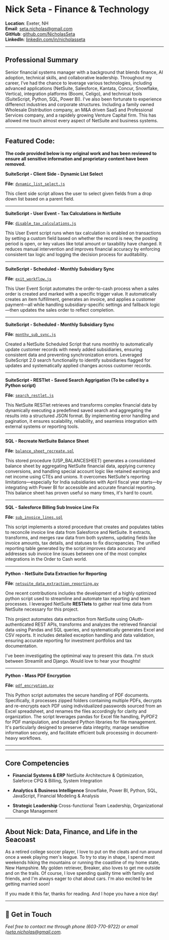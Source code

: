 
# Nick Seta - Finance & Technology

**Location**: Exeter, NH  
**Email**: [seta.nicholas@gmail.com](mailto:seta.nicholas@gmail.com)  
**GitHub**: [github.com/NicholasSeta](https://github.com/setanicholas)  
**LinkedIn**: [linkedin.com/in/nicholasseta](https://www.linkedin.com/in/nicholasseta)



---

## Professional Summary

Senior financial systems manager with a background that blends finance, AI adoption, technical skills, and collaborative leadership. Throughout my career, I’ve had the chance to leverage various technologies, including advanced applications (NetSuite, Salesforce, Kantata, Concur, Snowflake, Vertica), integration platforms (Boomi, Celigo), and technical tools (SuiteScript, Python, SQL, Power BI). I've also been fortunate to experience differenct industries and corporate structures. Including a family owned Wholesale Distribution company, an M&A driven SaaS and Professional Services company, and a rapidely growing Venture Capital firm. This has allowed me touch almost every aspect of NetSuite and business systems. 

---

## Featured Code: 


**The code provided below is my original work and has been reviewed to ensure all sensitive information and proprietary content have been removed.**


**SuiteScript - Client Side - Dynamic List Select**

**File**: [`dynamic_list_select.js`](https://github.com/setanicholas/portfolio/blob/main/assets/suitescript/dynamic_list_select.js)

This client side script allows the user to select given fields from a drop down list based on a parent field.

---

**SuiteScript - User Event - Tax Calculations in NetSuite**

**File**: [`disable_tax_calculations.js`](https://github.com/setanicholas/portfolio/blob/main/assets/suitescript/disable_tax_calculations.js)

This User Event script runs when tax calculation is enabled on transactions by setting a custom field based on whether the record is new, the posting period is open, or key values like total amount or taxability have changed. It reduces manual intervention and improves financial accuracy by enforcing consistent tax logic and logging the decision process for auditability.

---

**SuiteScript - Scheduled - Monthly Subsidiary Sync**

**File**: [`exit_workflow.js`](https://github.com/setanicholas/portfolio/blob/main/assets/suitescript/exit_workflow.js)

This User Event Script automates the order-to-cash process when a sales order is created and marked with a specific trigger value. It automatically creates an item fulfillment, generates an invoice, and applies a customer payment—all while handling subsidiary-specific settings and fallback logic—then updates the sales order to reflect completion.

---

**SuiteScript - Scheduled - Monthly Subsidiary Sync**

**File**: [`monthy_sub_sync.js`](https://github.com/setanicholas/portfolio/blob/main/assets/suitescript/monthy_sub_sync.js)

Created a NetSuite Scheduled Script that runs monthly to automatically update customer records with newly added subsidiaries, ensuring consistent data and preventing synchronization errors. Leveraged SuiteScript 2.0 search functionality to identify subsidiaries flagged for updates and systematically applied changes across customer records. 

---

**SuiteScript - RESTlet - Saved Search Aggrigation (To be called by a Python script)**

**File**: [`search_restlet.js`](https://github.com/setanicholas/portfolio/blob/main/assets/suitescript/search_restlet.js)

This NetSuite RESTlet retrieves and transforms complex financial data by dynamically executing a predefined saved search and aggregating the results into a structured JSON format. By implementing error handling and pagination, it ensures scalability, reliability, and seamless integration with external systems or reporting tools.

---

**SQL - Recreate NetSuite Balance Sheet** 

**File**: [`balance_sheet_recreate.sql`](https://github.com/setanicholas/portfolio/blob/main/assets/sql/balance_sheet.sql)

This stored procedure (USP_BALANCESHEET) generates a consolidated balance sheet by aggregating NetSuite financial data, applying currency conversions, and handling special account logic like retained earnings and net income using CTEs and unions. It overcomes NetSuite's reporting limitations—especially for India subsidiaries with April fiscal year starts—by integrating with Power BI for accessible and accurate financial reporting. This balance sheet has proven useful so many times, it's hard to count. 

---
**SQL - Salesforce Billing Sub Invoice Line Fix** 

**File**: [`sub_invoice_lines.sql`](https://github.com/setanicholas/portfolio/blob/main/assets/sql/sub_invoice_lines.sql)

This script implements a stored procedure that creates and populates tables to reconcile invoice line data from Salesforce and NetSuite. It extracts, transforms, and merges raw data from both systems, updating fields like invoice amounts, tax details, and statuses to fix discrepancies. The unified reporting table generated by the script improves data accuracy and addresses sub invoice line issues between one of the most complex integrations in the Order to Cash world.

---

**Python - NetSuite Data Extraction for Reporting**

**File**: [`netsuite_data_extraction_reporting.py`](https://github.com/setanicholas/portfolio/blob/main/assets/python/netsuite_data_extraction_reporting.py)

One recent contributions includes the development of a highly optimized python script used to streamline and automate tax reporting and team processes. I leveraged NetSuite **RESTlets** to gather real time data from NetSuite necessary for this project. 

This project automates data extraction from NetSuite using OAuth-authenticated REST APIs, transforms and analyzes the retrieved financial data using Pandas and SQL queries, and systematically generates Excel and CSV reports. It includes detailed exception handling and data validation, ensuring accurate reporting for investment portfolios and tax documentation.

I've been investigating the optimimal way to present this data. I'm stuck between Streamlit and Django. Would love to hear your thoughts! 

---

**Python - Mass PDF Encryption**

**File**: [`pdf_encryption.py`](https://github.com/setanicholas/portfolio/blob/main/assets/python/encryption.py)

This Python script automates the secure handling of PDF documents. Specifically, it processes zipped folders containing multiple PDFs, decrypts and re-encrypts each PDF using individualized passwords sourced from an Excel spreadsheet, and renames the files accordingly for clarity and organization. The script leverages pandas for Excel file handling, PyPDF2 for PDF manipulation, and standard Python libraries for file management. It's particularly designed to preserve data integrity, manage sensitive information securely, and facilitate efficient bulk processing in document-heavy workflows.

---
---

## Core Competencies

- **Financial Systems & ERP**
  NetSuite Architecture & Optimization, Saleforce CPQ & Billing, System Integration

- **Analytics & Business Intelligence**
  Snowflake, Power BI, Python, SQL, JavaScript, Financial Modeling & Analysis

- **Strategic Leadership**
  Cross-functional Team Leadership, Organizational Change Management

---


## About Nick: Data, Finance, and Life in the Seacoast

As a retired college soccer player, I love to put on the cleats and run around once a week playing men's league. To try to stay in shape, I spend most weekends hiking the mountains or running the coastline of my home state, New Hampshire. My golden retriever, Breaker, also loves to get me outside and on the trails. Of course, I love spending quality time with family and friends, and I'm always eager to chat about cars. I'm also excited to be getting married soon!

If you made it this far, thanks for reading. And I hope you have a nice day!

---

## 🤙 Get in Touch

*Feel free to contact me through phone (603-770-9722) or email ([seta.nicholas@gmail.com](mailto:seta.nicholas@gmail.com).*

